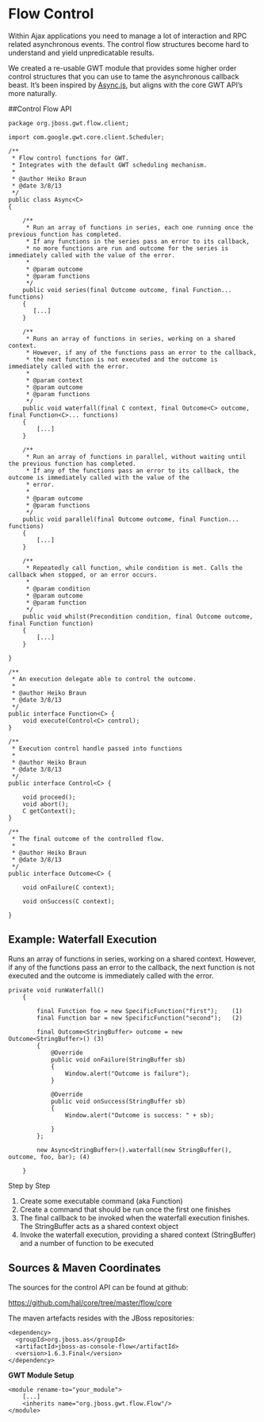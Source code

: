 # Flow Control

 Within Ajax applications you need to manage a lot of interaction and RPC related asynchronous events. The control flow structures become hard to understand and yield unpredicatable results.
 
We created a re-usable GWT module that provides some higher order control structures that you can use to tame the asynchronous callback beast. It&#8217;s been inspired by <a href="https://github.com/caolan/async" title="Async.js" target="_blank">Async.js</a>, but aligns with the core GWT API&#8217;s more naturally. 

##Control Flow API


~~~
package org.jboss.gwt.flow.client;

import com.google.gwt.core.client.Scheduler;

/**
 * Flow control functions for GWT.
 * Integrates with the default GWT scheduling mechanism.
 *
 * @author Heiko Braun
 * @date 3/8/13
 */
public class Async<C>
{

    /**
     * Run an array of functions in series, each one running once the previous function has completed.
     * If any functions in the series pass an error to its callback,
     * no more functions are run and outcome for the series is immediately called with the value of the error.
     *
     * @param outcome
     * @param functions
     */
    public void series(final Outcome outcome, final Function... functions)
    {
       [...]
    }

    /**
     * Runs an array of functions in series, working on a shared context.
     * However, if any of the functions pass an error to the callback,
     * the next function is not executed and the outcome is immediately called with the error.
     *
     * @param context
     * @param outcome
     * @param functions
     */
    public void waterfall(final C context, final Outcome<C> outcome, final Function<C>... functions)
    {
        [...]
    }

    /**
     * Run an array of functions in parallel, without waiting until the previous function has completed.
     * If any of the functions pass an error to its callback, the outcome is immediately called with the value of the
     * error.
     *
     * @param outcome
     * @param functions
     */
    public void parallel(final Outcome outcome, final Function... functions)
    {
        [...]
    }

    /**
     * Repeatedly call function, while condition is met. Calls the callback when stopped, or an error occurs.
     *
     * @param condition
     * @param outcome
     * @param function
     */
    public void whilst(Precondition condition, final Outcome outcome, final Function function)
    {
        [...]
    }

}

/**
 * An execution delegate able to control the outcome.
 *
 * @author Heiko Braun
 * @date 3/8/13
 */
public interface Function<C> {
    void execute(Control<C> control);
}

/**
 * Execution control handle passed into functions
 *
 * @author Heiko Braun
 * @date 3/8/13
 */
public interface Control<C> {

    void proceed();
    void abort();
    C getContext();
}

/**
 * The final outcome of the controlled flow.
 *
 * @author Heiko Braun
 * @date 3/8/13
 */
public interface Outcome<C> {

    void onFailure(C context);

    void onSuccess(C context);

}
~~~

## Example: Waterfall Execution

Runs an array of functions in series, working on a shared context. However, if any of the functions pass an error to the callback, the next function is not executed and the outcome is immediately called with the error.

~~~
private void runWaterfall()
    {

        final Function foo = new SpecificFunction("first");    (1)
        final Function bar = new SpecificFunction("second");   (2)

        final Outcome<StringBuffer> outcome = new Outcome<StringBuffer>() (3)
        {
            @Override
            public void onFailure(StringBuffer sb)
            {
                Window.alert("Outcome is failure");
            }

            @Override
            public void onSuccess(StringBuffer sb)
            {
                Window.alert("Outcome is success: " + sb);

            }
        };

        new Async<StringBuffer>().waterfall(new StringBuffer(), outcome, foo, bar); (4)

    }
~~~

Step by Step

  1. Create some executable command (aka Function)
  2. Create a command that should be run once the first one finishes
  3. The final callback to be invoked when the waterfall execution finishes. The StringBuffer acts as a shared context object 
  4. Invoke the waterfall execution, providing a shared context (StringBuffer) and a number of function to be executed

## Sources &#038; Maven Coordinates

The sources for the control API can be found at github:

<https://github.com/hal/core/tree/master/flow/core>

The maven artefacts resides with the JBoss repositories:

~~~
<dependency>
  <groupId>org.jboss.as</groupId>
  <artifactId>jboss-as-console-flow</artifactId>
  <version>1.6.3.Final</version>
</dependency>
~~~

**GWT Module Setup**

~~~
<module rename-to="your_module">
    [...]
    <inherits name="org.jboss.gwt.flow.Flow"/>
</module>
~~~